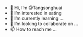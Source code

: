 - 👋 Hi, I’m @Tangsonghuai
- 👀 I’m interested in eating
- 🌱 I’m currently learning ...
- 💞️ I’m looking to collaborate on ...
- 📫 How to reach me ...

<!---
Tangsonghuai/Tangsonghuai is a ✨ special ✨ repository because its `README.md` (this file) appears on your GitHub profile.
You can click the Preview link to take a look at your changes.
--->

